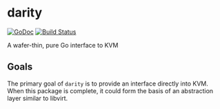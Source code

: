 darity
======

[![GoDoc](http://godoc.org/github.com/kitschysynq/darity?status.svg)](http://godoc.org/github.com/kitschysynq/darity)
[![Build Status](https://travis-ci.org/kitschysynq/darity.svg?branch=master)](https://travis-ci.org/kitschysynq/darity)

A wafer-thin, pure Go interface to KVM

Goals
-----

The primary goal of `darity` is to provide an interface directly into KVM. When this package is complete, it could form the basis of an abstraction layer similar to libvirt.

